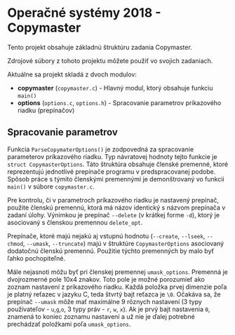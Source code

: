 # Operačné systémy 2018 - Copymaster

Tento projekt obsahuje základnú štruktúru zadania Copymaster.

Zdrojové súbory z tohoto projektu môžete použiť vo svojich zadaniach.

Aktuálne sa projekt skladá z dvoch modulov:
 - **copymaster** (`copymaster.c`) - Hlavný modul, ktorý obsahuje funkciu `main()`
 - **options** (`options.c`, `options.h`) - Spracovanie parametrov príkazového riadku (prepínačov)
 
## Spracovanie parametrov
 
Funkcia `ParseCopymaterOptions()` je zodpovedná za spracovanie parameterov príkazového riadku.
Typ návratovej hodnoty tejto funkcie je `struct CopymasterOptions`.
Táto štruktúra obsahuje členské premenné, ktoré reprezentujú jednotlivé prepínače programu v predspracovanej podobe.
Spôsob práce s týmito členskými premennými je demonštrovaný vo funkcii `main()` v súbore `copymaster.c`.

Pre kontrolu, či v parametroch príkazového riadku je nastavený prepínač, použite členskú premennú, ktorá má názov identický s názvom prepínača v zadaní úlohy. 
Výnimkou je prepínač `--delete` (v krátkej forme `-d`), ktorý je asociovaný s členskou premennou `delete_opt`.

Prepínače, ktoré majú nejakú aj vstupnú hodnotu (`--create`, `--lseek`, `--chmod`, `--umask`, `--truncate`) majú v štruktúre `CopymasterOptions` asociovaný dodatočnú členskú premennú. 
Použitie týchto premenných by malo byť ľahko pochopiteľné. 

Mále nejasnoti môžu byť pri členskej premennej `umask_options`. 
Premenná je dvojrozmerné pole 10x4 znakov. 
Toto pole je možné porozumieť ako zoznam nastavení z príkazového riadku. 
Každá položka prvej dimenzie poľa je platný reťazec v jazyku C, teda štvrtý bajt reťazca je `\0`.
Očakáva sa, že prepínač `--umask` môže mať maximálne 9 rôznych nastavení (3 typy používateľov - `u`,`g`,`o`, 3 typy práv - `r`, `w`, `x`). 
Ak je prvý bajt nastavenia `0`, znamená to koniec zoznamu nastavení a už nie je ďalej potrebné prechádzať položkami poľa `umask_options`.



